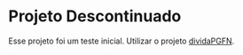# Projeto Descontinuado

Esse projeto foi um teste inicial. Utilizar o projeto [dividaPGFN](https://github.com/rsribeiro/dividaPGFN).
